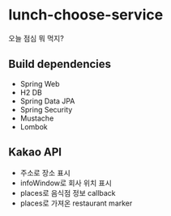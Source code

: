 # lunch-choose-service
오늘 점심 뭐 먹지?
## Build dependencies
- Spring Web
- H2 DB
- Spring Data JPA
- Spring Security
- Mustache
- Lombok
## Kakao API
- 주소로 장소 표시
- infoWindow로 회사 위치 표시
- places로 음식점 정보 callback
- places로 가져온 restaurant marker